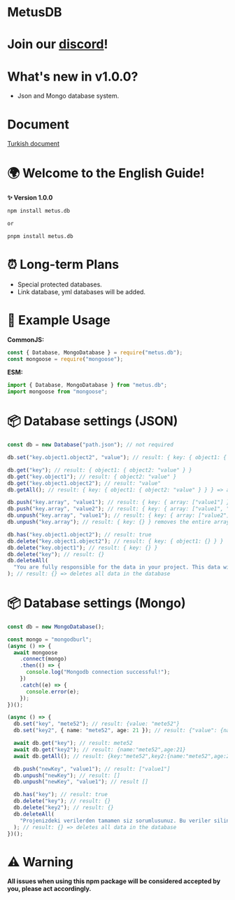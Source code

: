 # MetusDB

# Join our [discord](https://discord.gg/medya)!

# What's new in v1.0.0?

- Json and Mongo database system.

# Document

[Turkish document](https://github.com/softyagmur/metusdb/blob/main/documents/tr.md)

# 🌍 Welcome to the English Guide!

**✨ Version 1.0.0**

```bash
npm install metus.db

or

pnpm install metus.db
```

# ⏰ Long-term Plans
- Special protected databases.
- Link database, yml databases will be added.

# 🏅 Example Usage

**CommonJS:**

```js
const { Database, MongoDatabase } = require("metus.db");
const mongoose = require("mongoose");
```

**ESM:**

```js
import { Database, MongoDatabase } from "metus.db";
import mongoose from "mongoose";
```

# 📦 Database settings (JSON)

```ts
const db = new Database("path.json"); // not required

db.set("key.object1.object2", "value"); // result: { key: { object1: { object2: "value" } } }

db.get("key"); // result: { object1: { object2: "value" } }
db.get("key.object1"); // result: { object2: "value" }
db.get("key.object1.object2"); // result: "value"
db.getAll(); // result: { key: { object1: { object2: "value" } } } => all keys

db.push("key.array", "value1"); // result: { key: { array: ["value1"] } }
db.push("key.array", "value2"); // result: { key: { array: ["value1", "value2"] } }
db.unpush("key.array", "value1"); // result: { key: { array: ["value2"] } }
db.unpush("key.array"); // result: { key: {} } removes the entire array

db.has("key.object1.object2"); // result: true
db.delete("key.object1.object2"); // result: { key: { object1: {} } }
db.delete("key.object1"); // result: { key: {} }
db.delete("key"); // result: {}
db.deleteAll(
  "You are fully responsible for the data in your project. This data will be deleted. Do you confirm? (I confirm)"
); // result: {} => deletes all data in the database
```
# 📦 Database settings (Mongo)
```ts
const db = new MongoDatabase();

const mongo = "mongodburl";
(async () => {
  await mongoose
    .connect(mongo)
    .then(() => {
      console.log("Mongodb connection successful!");
    })
    .catch((e) => {
      console.error(e);
    });
})();

(async () => {
  db.set("key", "mete52"); // result: {value: "mete52"}
  db.set("key2", { name: "mete52", age: 21 }); // result: {"value": {name:"mete52",age:21}}

  await db.get("key"); // result: mete52
  await db.get("key2"); // result: {name:"mete52",age:21}
  await db.getAll(); // result: {key:"mete52",key2:{name:"mete52",age:21}}

  db.push("newKey", "value1"); // result: ["value1"]
  db.unpush("newKey"); // result: []
  db.unpush("newKey", "value1"); // result []

  db.has("key"); // result: true
  db.delete("key"); // result: {}
  db.delete("key2"); // result: {}
  db.deleteAll(
    "Projenizdeki verilerden tamamen siz sorumlusunuz. Bu veriler silinecektir. Onaylıyor musunuz? (onaylıyorum)"
  ); // result: {} => deletes all data in the database
})();
```

# ⚠️ Warning
**All issues when using this npm package will be considered accepted by you, please act accordingly.**